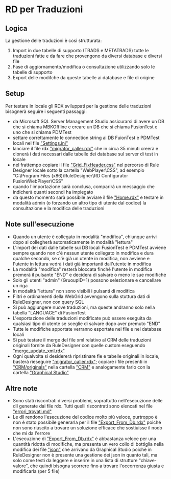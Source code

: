 # RD per Traduzioni

## Logica 
La gestione delle traduzioni è così strutturata:
1. Import in due tabelle di supporto (TRADS e METATRADS) tutte le traduzioni fatte e da fare che provengono da diversi database e diversi file
2. Fase di aggiornamento/modifica o consultazione utilizzando solo le tabelle di supporto
3. Export delle modifche da queste tabelle ai database e file di origine 

## Setup
Per testare in locale gli RDX sviluppati per la gestione delle traduzioni bisognerà seguire i seguenti passaggi:
- da Microsoft SQL Server Management Studio assicurarsi di avere un DB che si chiama MBKOffline e creare un DB che si chiama FusionTest e uno che si chiama PDMTest
- settare correttamente le connection string ai DB FuionTest e PDMTest locali nel file ["Settings.ini"](Settings.ini)
- lanciare il file rdx ["migrator_caller.rdx"](migrator_caller.rdx) che in circa 35 minuti creerà e clonerà i dati necessari dalle tabelle dei database sul server di test in locale
- nel frattempo copiare il file ["Grid_FixHeader.css"](Grid_FixHeader.css) nel percorso di Rule Designer locale sotto la cartella "WebPlayer\CSS", ad esempio "C:\Program Files (x86)\RuleDesigner\RD Configurator Fusion\WebPlayer\CSS"
- quando l'importazione sarà conclusa, comparirà un messaggio che indicherà quanti secondi ha impiegato
- da questo momento sarà possibile avviare il file ["Home.rdx"](Home.rdx) e testare in modalità admin (o forzando un altro tipo di utente dal codice) la consultazione e la modifica delle traduzioni

## Note sull'esecuzione
- Quando un utente è collegato in modalità "modifica", chiunque arrivi dopo si collegherà automaticamente in modalità "lettura"
- L'import dei dati dalle tabelle sui DB locali FusionTest e PDMTest  avviene sempre quando non c'è nessun utente collegato in modifica e dura qualche secondo, se c'è già un utente in modifica, non avviene e l'utente in lettura vedrà i dati già importanti dall'utente in modifica
- La modalità "modifica" resterà bloccata finché l'utente in modifica premerà il pulsante "END" e decidera di salvare o meno le sue modifiche
- Solo gli utenti "admin" (GruoupID=1) possono selezionare e cancellare un riga
- In modalità "lettura" non sono visibili i pulsanti di modifica
- Filtri e ordinamenti della WebGrid avvengono sulla stuttura dati di RuleDesigner, non con query SQL
- Si può aggiungere nuove traduzioni, ma queste andranno solo nella tabella "LANGUAGE" di FusionTest
- L'esportazione delle traduzioni modificate può essere eseguita da qualsiasi tipo di utente se sceglie di salvare dopo aver premuto "END"
- Tutte le modifiche apportate verranno esportate nei file e nei database locali 
- Si può testare il merge del file xml relativo al CRM delle traduzioni originali fornite da RuleDesigner con quelle custom eseguendo ["merge_update_xml.rdx"](merge_update_xml.rdx)
- Ogni qualvolta si desidererà ripristinare fie e tabelle originali in locale, basterà rieseguire ["migrator_caller.rdx"](migrator_caller.rdx); copiare i file presenti in ["CRM/originals"](CRM/originals/) nella cartella ["CRM"](CRM/) e analogamente farlo con la cartella ["Graphical Studio"](Graphical%20Studio/)

## Altre note
- Sono stati riscontrati diversi problemi, soprattutto nell'esecuzione delle dll generate dai file rdx. Tutti quelli riscontrati sono elencati nel file ["errori_trovati.md"](errori_trovati.md)
- Le dll rendono l'esecuzione del codice molto più veloce, purtroppo è non è stato possibile generarla per il file ["Export_From_Db.rdx"](Export_From_Db.rdx) poiché non sono riuscito a trovare un soluzione efficace che sostiuisse il nodo che mi da l'errore
- L'esecuzione di ["Export_From_Db.rdx"](Export_From_Db.rdx) è abbastanza veloce per una quantità ridotta di modifiche, ma presenta un vero collo di bottiglia nella modifica dei file ["json"](Graphical%20Studio/) che arrivano da Graphical Studio poichè in RuleDesigner non è presente una gestione dei json in quanto tali, ma solo come testi da leggere e inserire in una lista di strutture "chiave-valore", che quindi bisogna scorrere fino a trovare l'occorrenza giusta e modificarla (per 5 file) 
